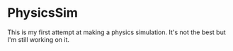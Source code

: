 # PhysicsSim
This is my first attempt at making a physics simulation. It's not the best but I'm still working on it.
